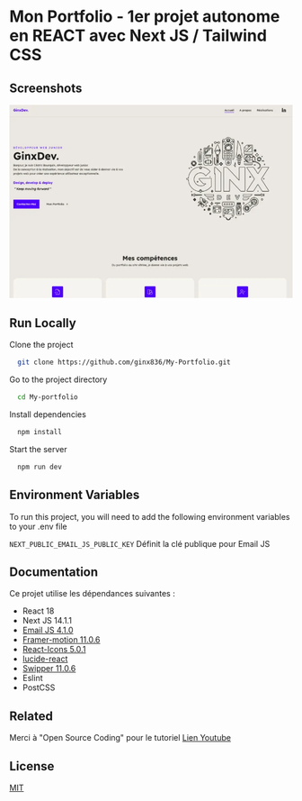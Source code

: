
# Mon Portfolio - 1er projet autonome en REACT avec Next JS / Tailwind CSS 


## Screenshots

![Capture d'écran](/public/sitecover.webp)

## Run Locally

Clone the project

```bash
  git clone https://github.com/ginx836/My-Portfolio.git
```

Go to the project directory

```bash
  cd My-portfolio
```

Install dependencies

```bash
  npm install
```

Start the server

```bash
  npm run dev
```


## Environment Variables

To run this project, you will need to add the following environment variables to your .env file

`NEXT_PUBLIC_EMAIL_JS_PUBLIC_KEY` Définit la clé publique pour Email JS


## Documentation

Ce projet utilise les dépendances suivantes : 

 * React 18 
 * Next JS 14.1.1
 * [Email JS 4.1.0](https://www.emailjs.com/)
 * [Framer-motion 11.0.6](https://www.framer.com/motion/)
 * [React-Icons 5.0.1](https://react-icons.github.io/react-icons/)
 * [lucide-react](https://lucide.dev//)
 * [Swipper 11.0.6](https://swiperjs.com/)
 * Eslint
 * PostCSS
 
## Related

Merci à "Open Source Coding" pour le tutoriel 
[Lien Youtube](https://youtu.be/h2ahP9EzEHU?si=L9hotYsaGqO6LccS)

## License

[MIT](https://choosealicense.com/licenses/mit/)

